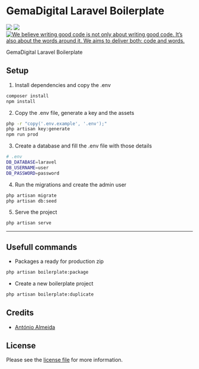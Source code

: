 # GemaDigital Laravel Boilerplate

<a href="https://packagist.org/packages/gemadigital/framework" title="Latest Version on Packagist"><img src="https://img.shields.io/packagist/v/gemadigital/framework.svg?style=flat-square"></a>
<a href="https://packagist.org/packages/gemadigital/framework" title="Total Downloads"><img src="https://img.shields.io/packagist/dt/gemadigital/framework.svg?style=flat-square"></a>
<a href="https://github.com/the-whole-fruit/manifesto"><img src="https://img.shields.io/badge/writing%20standard-the%20whole%20fruit-brightgreen" title="We believe writing good code is not only about writing good code. It’s also about the words around it. We aims to deliver both: code and words."></a>

GemaDigital Laravel Boilerplate

## Setup

1) Install dependencies and copy the .env
```bash
composer install
npm install
```

2) Copy the .env file, generate a key and the assets
```bash
php -r "copy('.env.example', '.env');"
php artisan key:generate
npm run prod
```

3) Create a database and fill the .env file with those details
```bash
# .env
DB_DATABASE=laravel
DB_USERNAME=user
DB_PASSWORD=password
```

4) Run the migrations and create the admin user
```bash
php artisan migrate
php artisan db:seed
```

5) Serve the project
```bash
php artisan serve
```

---

## Usefull commands

- Packages a ready for production zip
```bash
php artisan boilerplate:package
```

- Create a new boilerplate project
```bash
php artisan boilerplate:duplicate
```

## Credits

- [António Almeida][link-author]

## License

Please see the [license file](license.md) for more information.

[link-author]: https://github.com/promatik
